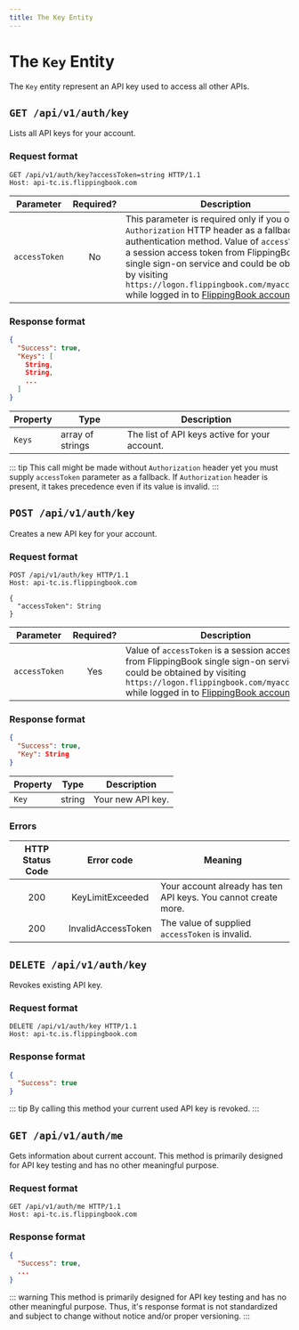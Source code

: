 ```yaml
---
title: The Key Entity
---
```

# The `Key` Entity
The `Key` entity represent an API key used to access all other APIs.

## `GET /api/v1/auth/key`
Lists all API keys for your account. 
### Request format
```http request
GET /api/v1/auth/key?accessToken=string HTTP/1.1
Host: api-tc.is.flippingbook.com
```
|Parameter|Required?|Description|
|-|:-:|-|
|`accessToken`|No|This parameter is required only if you omit `Authorization` HTTP header as a fallback authentication method. Value of `accessToken` is a session access token from FlippingBook single sign-on service and could be obtained by visiting `https://logon.flippingbook.com/myaccesstoken` while logged in to [FlippingBook account](https://flippingbook.com/account).|
### Response format
```json
{
  "Success": true,
  "Keys": [
    String,
    String,
    ...
  ]
}
```
|Property|Type|Description|
|-|-|-|
|`Keys`|array of strings|The list of API keys active for your account.|
::: tip
This call might be made without `Authorization` header yet you must supply `accessToken` parameter as a fallback. If `Authorization` header is present, it takes precedence even if its value is invalid.
:::

## `POST /api/v1/auth/key`
Creates a new API key for your account.
### Request format
```http request
POST /api/v1/auth/key HTTP/1.1
Host: api-tc.is.flippingbook.com

{
  "accessToken": String
}
```
|Parameter|Required?|Description|
|-|:-:|-|
|`accessToken`|Yes|Value of `accessToken` is a session access token from FlippingBook single sign-on service and could be obtained by visiting `https://logon.flippingbook.com/myaccesstoken` while logged in to [FlippingBook account](https://flippingbook.com/account).|
### Response format
```json
{
  "Success": true,
  "Key": String
}
```
|Property|Type|Description|
|-|-|-|
|`Key`|string|Your new API key.|
### Errors
|HTTP Status Code|Error code|Meaning|
|:-:|:-:|-|
|200|KeyLimitExceeded|Your account already has ten API keys. You cannot create more.|
|200|InvalidAccessToken|The value of supplied `accessToken` is invalid.|
## `DELETE /api/v1/auth/key`
Revokes existing API key.
### Request format
```http request
DELETE /api/v1/auth/key HTTP/1.1
Host: api-tc.is.flippingbook.com
```

### Response format
```json
{
  "Success": true
}
```
::: tip
By calling this method your current used API key is revoked.
:::
## `GET /api/v1/auth/me`
Gets information about current account. This method is primarily designed for API key testing and has no other meaningful purpose.
### Request format
```http request
GET /api/v1/auth/me HTTP/1.1
Host: api-tc.is.flippingbook.com
```
### Response format
```json
{
  "Success": true,
  ...
}
```
::: warning
This method is primarily designed for API key testing and has no other meaningful purpose. Thus, it's response format is not standardized and subject to change without notice and/or proper versioning.
:::